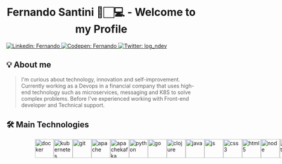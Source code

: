 <h1 align="center">Fernando Santini 🔭🏻‍💻 - Welcome to my Profile</h1>
<p>
    <a href="https://www.linkedin.com/in/fernando-r-682739124/" target="_blank">
        <img alt="Linkedin: Fernando" src="https://img.shields.io/badge/Linkedin-Profile-blue" />
    </a>
    <a href="https://codepen.io/Log-N" target="_blank">
        <img alt="Codepen: Fernando" src="https://img.shields.io/badge/Codepen-Profile-brightgreen" />
    </a>
  <a href="https://twitter.com/log_ndev" target="_blank">
    <img alt="Twitter: log_ndev" src="https://img.shields.io/twitter/follow/log_ndev.svg?style=social" />
  </a>
</p>

## 💡  About me

> I'm curious about technology, innovation and self-improvement. Currently working as a Devops in a financial company that uses high-end technology such as microservices, messaging and K8S to solve complex problems. Before I've experienced working with Front-end developer and Technical support.

## 🛠 Main Technologies

<div style="margin:auto;width:70%;display:flex;justify-content:space-between;align-items:center">
  <img title="Docker" alt="docker" src="https://cdn.jsdelivr.net/gh/devicons/devicon/icons/docker/docker-original.svg" width="50" height="50" />
  <img title="K8S" alt="kubernetes" src="https://cdn.jsdelivr.net/gh/devicons/devicon/icons/kubernetes/kubernetes-plain-wordmark.svg" width="50" height="50" />
  <img title="Git" alt="git" src="https://cdn.jsdelivr.net/gh/devicons/devicon/icons/git/git-original-wordmark.svg" width="50" height="50" />
  <img title="Apache" alt="apache" src="https://cdn.jsdelivr.net/gh/devicons/devicon/icons/apache/apache-line-wordmark.svg" width="50" height="50" />
  <img title="ApacheKafka" alt="apachekafka" src="https://cdn.jsdelivr.net/gh/devicons/devicon/icons/apachekafka/apachekafka-original-wordmark.svg" width="50" height="50" />
  <img title="Python" alt="python" src="https://cdn.jsdelivr.net/gh/devicons/devicon/icons/python/python-original.svg" width="50" height="50" />
  <img title="Go" alt="go" src="https://cdn.jsdelivr.net/gh/devicons/devicon/icons/go/go-original-wordmark.svg" width="50" height="50" />
  <img title="Clojure" alt="clojure" src="https://cdn.jsdelivr.net/gh/devicons/devicon/icons/clojure/clojure-line.svg" width="50" height="50" />
  <img title="Java" alt="java" src="https://cdn.jsdelivr.net/gh/devicons/devicon/icons/java/java-original.svg" width="50" height="50" />
  <img title="Javascript" alt="js" src="https://cdn.jsdelivr.net/gh/devicons/devicon/icons/javascript/javascript-plain.svg" width="50" height="50" />
  <img title="CSS3" alt="css3" src="https://cdn.jsdelivr.net/gh/devicons/devicon/icons/css3/css3-plain-wordmark.svg" width="50" height="50" />
  <img title="HTML5" alt="html5" src="https://cdn.jsdelivr.net/gh/devicons/devicon/icons/html5/html5-plain-wordmark.svg" width="50" height="50" />
  <img title="Node" alt="node" src="https://cdn.jsdelivr.net/gh/devicons/devicon/icons/nodejs/nodejs-original-wordmark.svg" width="50" height="50" />
  <img title="React" alt="react" src="https://cdn.jsdelivr.net/gh/devicons/devicon/icons/react/react-original.svg" width="50" height="50" />
  <img title="PostgreSQL" alt="psql" src="https://cdn.jsdelivr.net/gh/devicons/devicon/icons/postgresql/postgresql-original-wordmark.svg" width="50" height="50" />
  <img title="Elixir" alt="elixir" src="https://cdn.jsdelivr.net/gh/devicons/devicon/icons/elixir/elixir-original-wordmark.svg" width="50" height="50" />
  <img title="MSDOS" alt="msdos" src="https://cdn.jsdelivr.net/gh/devicons/devicon/icons/msdos/msdos-original.svg" width="50" height="50" />
  <img title="Bash" alt="bash" src="https://cdn.jsdelivr.net/gh/devicons/devicon/icons/bash/bash-original.svg" width="50" height="50" />
  <img title="Linux" alt="linux" src="https://cdn.jsdelivr.net/gh/devicons/devicon/icons/linux/linux-original.svg" width="50" height="50" />
  <img title="Rust" alt="rust" src="https://cdn.jsdelivr.net/gh/devicons/devicon/icons/rust/rust-plain.svg" width="50" height="50" />
</div>

